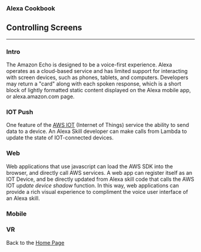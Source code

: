 ### Alexa Cookbook
## Controlling Screens <a id="title"></a>
<hr />

### Intro
The Amazon Echo is designed to be a voice-first experience.  Alexa operates as a cloud-based service and has limited support for interacting with screen devices, such as phones, tablets, and computers.
Developers may return a "card" along with each spoken response, which is a short block of lightly formatted static content displayed on the Alexa mobile app, or alexa.amazon.com page.

### IOT Push
One feature of the [AWS IOT](https://aws.amazon.com/iot/) (Internet of Things) service the ability to send data to a device.  An Alexa Skill developer can make calls from Lambda to update the state of IOT-connected devices.


### Web
Web applications that use javascript can load the AWS SDK into the browser, and directly call AWS services.  A web app can register itself as an IOT Device, and be directly updated from Alexa skill code that calls the AWS IOT *update device shadow* function.
In this way, web applications can provide a rich visual experience to compliment the voice user interface of an Alexa skill.

### Mobile

### VR




Back to the [Home Page](../README.md#title)

